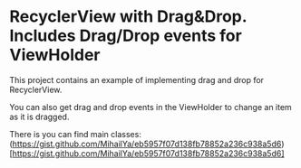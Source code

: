 # RecyclerView with Drag&Drop. Includes Drag/Drop events for ViewHolder
This project contains an example of implementing drag and drop for RecyclerView.

You can also get drag and drop events in the ViewHolder to change an item as it is dragged.

There is you can find main classes:
(https://gist.github.com/MihailYa/eb5957f07d138fb78852a236c938a5d6)[https://gist.github.com/MihailYa/eb5957f07d138fb78852a236c938a5d6]